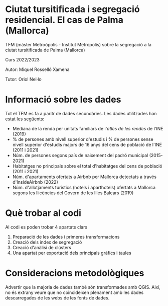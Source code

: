 # Ciutat tursitificada i segregació residencial. El cas de Palma (Mallorca)

TFM (màster Metroòpolis - Institut Metròpolis) sobre la segregació a la ciutat tursitificada de Palma (Mallorca)

Curs 2022/2023

Autor: Miquel Rosselló Xamena

Tutor: Oriol Nel·lo

# Informació sobre les dades

Tot el TFM es fa a paritr de dades secundàries. Les dades utilitzades han estat les següents:

* Mediana de la renda per unitats familiars de l'*atles de les rendes* de l'INE (2019)
* % de persones amb nivell superior d'estudis i % de persones sense nivell superior d'estudis majors de 16 anys del cens de població de l'INE (2011 i 2021)
* Núm. de persones segons país de naixement del padró municipal (2015-2021)
* Habitatges no principals sobre el total d'habitatges del cens de població (2011 i 2021)
* Núm. d'apartaments ofertats a Airbnb per Mallorca detectats a través d'InsideAirbnb (2022)
* Núm. d'allotjaments turístics (hotels i aparthotels) ofertats a Mallorca segons les llicències del Govern de les Illes Balears (2019)

# Què trobar al codi
Al codi es poden trobar 4 apartats clars

1. Preparació de les dades i primeres transformacions
2. Creació dels índex de segregació
3. Creació d'anàlisi de clústers
4. Una apartat per exportació dels principals gràfics i taules

# Consideracions metodològiques

Advertir que la majoria de dades també són transformades amb QGIS. Així, no és extrany veure que no coincideixen plenament amb les dades descarregades de les webs de les fonts de dades. 
